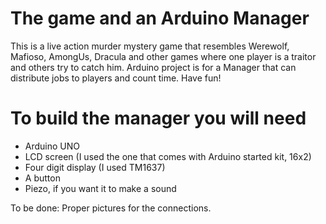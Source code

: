 # The game and an Arduino Manager
This is a live action murder mystery game that resembles Werewolf, Mafioso, AmongUs, Dracula and other games where one player is a traitor and others try to catch him. Arduino project is for a Manager that can distribute jobs to players and count time. Have fun!

# To build the manager you will need
- Arduino UNO
- LCD screen (I used the one that comes with Arduino started kit, 16x2)
- Four digit display (I used TM1637)
- A button
- Piezo, if you want it to make a sound

To be done:
Proper pictures for the connections. 
